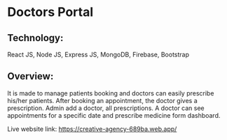 # Doctors Portal

## Technology: 
React JS, Node JS, Express JS, MongoDB, Firebase, Bootstrap

## Overview: 
It is made to manage patients booking and doctors can easily prescribe his/her patients.
After booking an appointment, the doctor gives a prescription.
Admin add a doctor, all prescriptions.
A doctor can see appointments for a specific date and  prescribe medicine form dashboard.

 Live website link:  https://creative-agency-689ba.web.app/